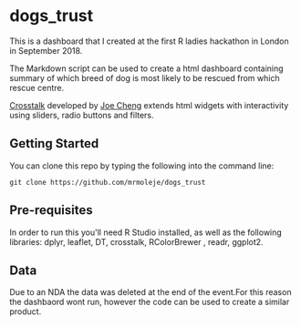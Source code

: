 # dogs_trust

This is a dashboard that I created at the first R ladies hackathon in London in September 2018. 

The Markdown script can be used to create a html dashboard containing summary of which breed of dog is most likely to be rescued from which rescue centre.

[Crosstalk](https://rstudio.github.io/crosstalk/) developed by [Joe Cheng](https://twitter.com/jcheng?lang=en) extends html widgets with interactivity using sliders, radio buttons and filters. 

## Getting Started

You can clone this repo by typing the following into the command line:
```
git clone https://github.com/mrmoleje/dogs_trust
```
## Pre-requisites

In order to run this you'll need R Studio installed, as well as the following libraries: dplyr, leaflet, DT, crosstalk, RColorBrewer , readr, ggplot2.

## Data

Due to an NDA the data was deleted at the end of the event.For this reason the dashbaord wont run, however the code can be used to create a similar product.



